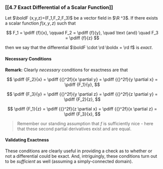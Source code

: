 ### [[4.7 Exact Differential of a Scalar Function]]

Let $\boldF (x,y,z)=(F_1,F_2,F_3)$ be a vector field in $\R ^3$. If there exists a scalar function $f(x,y,z)$ such that

$$ F_1 = \pdiff {f}{x}, \qquad F_2 = \pdiff {f}{y}, \quad \text {and} \quad F_3 = \pdiff {f}{z} $$

then we say that the differential $\boldF \cdot \rd \boldx = \rd f$ is _exact_.

#### Necessary Conditions

**Remark:** Clearly _necessary_ conditions for exactness are that

$$ \pdiff {F_2}{x} = \pdiff {{}^2f}{x \partial y} = \pdiff {{}^2f}{y \partial x} = \pdiff {F_1}{y}, $$

$$ \pdiff {F_3}{y} = \pdiff {{}^2f}{y \partial z} = \pdiff {{}^2f}{z \partial y} = \pdiff {F_2}{z}, $$

$$ \pdiff {F_1}{z} = \pdiff {{}^2f}{z \partial x} = \pdiff {{}^2f}{x \partial z} = \pdiff {F_3}{x}, $$

> Remember our standing assumption that $f$ is sufficiently nice - here that these second partial derivatives exist and are equal.

#### Validating Exactness

These conditions are clearly useful in providing a check as to whether or not a differential could be exact. And, intriguingly, these conditions turn out to be _sufficient_ as well (assuming a simply-connected domain).